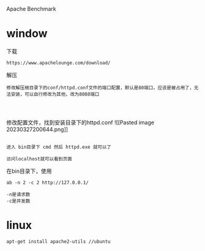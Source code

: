 Apache Benchmark

# window
下载
```
https://www.apachelounge.com/download/
```
解压
```
修改解压根目录下的conf/httpd.conf文件的端口配置，默认是80端口，应该是被占用了，无法安装，可以自行修改为其他，改为8088端口




```

修改配置文件，找到安装目录下的httpd.conf
![[Pasted image 20230327200644.png]]

```

进入 bin目录下 cmd 然后 httpd.exe 就可以了

访问localhost就可以看到页面
```
在bin目录下，使用
```
ab -n 2 -c 2 http://127.0.0.1/

-n是请求数
-c是并发数
```


# linux
```
apt-get install apache2-utils //ubuntu
```

